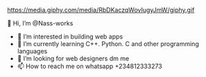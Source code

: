 https://media.giphy.com/media/RbDKaczqWovIugyJmW/giphy.gif

👋 Hi, I’m @Nass-works
- 👀 I’m interested in building web apps
- 🌱 I’m currently learning C++. Python. C and other programming languages
- 💞️ I’m looking for web designers dm me
- 📫 How to reach me on whatsapp +234812333273
<!---
Nass-works/Nass-works is a ✨ special ✨ repository because its `README.md` (this file) appears on your GitHub profile.
You can click the Preview link to take a look at your changes.
--->
